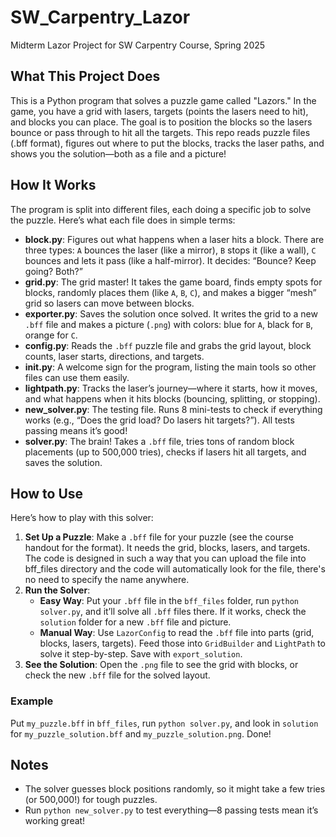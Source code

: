 # SW_Carpentry_Lazor
Midterm Lazor Project for SW Carpentry Course, Spring 2025

## What This Project Does
This is a Python program that solves a puzzle game called "Lazors." In the game, you have a grid with lasers, targets (points the lasers need to hit), and blocks you can place. The goal is to position the blocks so the lasers bounce or pass through to hit all the targets. This repo reads puzzle files (.bff format), figures out where to put the blocks, tracks the laser paths, and shows you the solution—both as a file and a picture!

## How It Works
The program is split into different files, each doing a specific job to solve the puzzle. Here’s what each file does in simple terms:

- **block.py**: Figures out what happens when a laser hits a block. There are three types: `A` bounces the laser (like a mirror), `B` stops it (like a wall), `C` bounces and lets it pass (like a half-mirror). It decides: “Bounce? Keep going? Both?”
- **grid.py**: The grid master! It takes the game board, finds empty spots for blocks, randomly places them (like `A`, `B`, `C`), and makes a bigger “mesh” grid so lasers can move between blocks.
- **exporter.py**: Saves the solution once solved. It writes the grid to a new `.bff` file and makes a picture (`.png`) with colors: blue for `A`, black for `B`, orange for `C`.
- **config.py**: Reads the `.bff` puzzle file and grabs the grid layout, block counts, laser starts, directions, and targets.
- **__init__.py**: A welcome sign for the program, listing the main tools so other files can use them easily.
- **lightpath.py**: Tracks the laser’s journey—where it starts, how it moves, and what happens when it hits blocks (bouncing, splitting, or stopping).
- **new_solver.py**: The testing file. Runs 8 mini-tests to check if everything works (e.g., “Does the grid load? Do lasers hit targets?”). All tests passing means it’s good!
- **solver.py**: The brain! Takes a `.bff` file, tries tons of random block placements (up to 500,000 tries), checks if lasers hit all targets, and saves the solution.

## How to Use
Here’s how to play with this solver:

1. **Set Up a Puzzle**: Make a `.bff` file for your puzzle (see the course handout for the format). It needs the grid, blocks, lasers, and targets. The code is designed in such a way that you can upload the file into bff_files directory and the code will automatically look for the file, there's no need to specify the name anywhere.
2. **Run the Solver**: 
   - **Easy Way**: Put your `.bff` file in the `bff_files` folder, run `python solver.py`, and it’ll solve all `.bff` files there. If it works, check the `solution` folder for a new `.bff` file and picture.
   - **Manual Way**: Use `LazorConfig` to read the `.bff` file into parts (grid, blocks, lasers, targets). Feed those into `GridBuilder` and `LightPath` to solve it step-by-step. Save with `export_solution`.
3. **See the Solution**: Open the `.png` file to see the grid with blocks, or check the new `.bff` file for the solved layout.

### Example
Put `my_puzzle.bff` in `bff_files`, run `python solver.py`, and look in `solution` for `my_puzzle_solution.bff` and `my_puzzle_solution.png`. Done!

## Notes
- The solver guesses block positions randomly, so it might take a few tries (or 500,000!) for tough puzzles.
- Run `python new_solver.py` to test everything—8 passing tests mean it’s working great!
